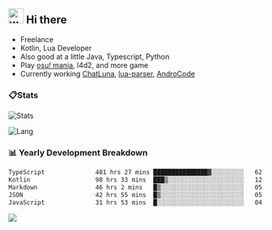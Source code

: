 ## <img alt="wave" src="https://raw.githubusercontent.com/MartinHeinz/MartinHeinz/master/wave.gif" width="30px"> Hi there

- Freelance
- Kotlin, Lua Developer
- Also good at a little Java, Typescript, Python
- Play [osu! mania](https://osu.ppy.sh/users/29808669), l4d2, and more game
- Currently working [ChatLuna](https://github.com/ChatLunaLab), [lua-parser](https://github.com/dingyi222666/lua-parser), [AndroCode](https://github.com/dingyi222666/AndroCode)

### 📋Stats

![Stats](https://github-readme-stats.vercel.app/api?username=dingyi222666&show_icons=true&icon_color=47A69E&title_color=47A69E&count_private=true)    

![Lang](https://github-readme-stats.vercel.app/api/top-langs/?username=dingyi222666&layout=compact&title_color=47A69E&hide=html,css,c,c%2B%2B)   

### 📊 Yearly Development Breakdown

<!--START_SECTION:waka-->

```txt
TypeScript              481 hrs 27 mins ███████████████▓░░░░░░░░░   62.07 %
Kotlin                  98 hrs 33 mins  ███▒░░░░░░░░░░░░░░░░░░░░░   12.71 %
Markdown                46 hrs 2 mins   █▒░░░░░░░░░░░░░░░░░░░░░░░   05.94 %
JSON                    42 hrs 55 mins  █▒░░░░░░░░░░░░░░░░░░░░░░░   05.53 %
JavaScript              31 hrs 53 mins  █░░░░░░░░░░░░░░░░░░░░░░░░   04.11 %
```

<!--END_SECTION:waka-->

![](https://komarev.com/ghpvc/?username=dingyi222666)
